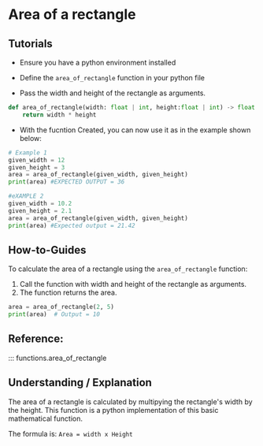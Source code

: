 # Area of a rectangle

## Tutorials

- Ensure you have a python environment installed
- Define the `area_of_rectangle` function in your python file

- Pass the width and height of the rectangle as arguments.

```python
def area_of_rectangle(width: float | int, height:float | int) -> float | int:
    return width * height
```

- With the fucntion Created, you can now use it as in the example shown below: 
```python
# Example 1
given_width = 12
given_height = 3
area = area_of_rectangle(given_width, given_height)
print(area) #EXPECTED OUTPUT = 36

#eXAMPLE 2
given_width = 10.2
given_height = 2.1
area = area_of_rectangle(given_width, given_height)
print(area) #Expected output = 21.42
```

## How-to-Guides

To calculate the area of a rectangle using the `area_of_rectangle` function:
1. Call the function with width and height of the rectangle as arguments.
2. The function returns the area.

```python
area = area_of_rectangle(2, 5)
print(area)  # Output = 10
```
## Reference: 
::: functions.area_of_rectangle

## Understanding / Explanation

The area of a rectangle is calculated by multipying the rectangle's width by the height. This function is a python implementation of this basic mathematical function. 

The formula is: `Area = width x Height`



